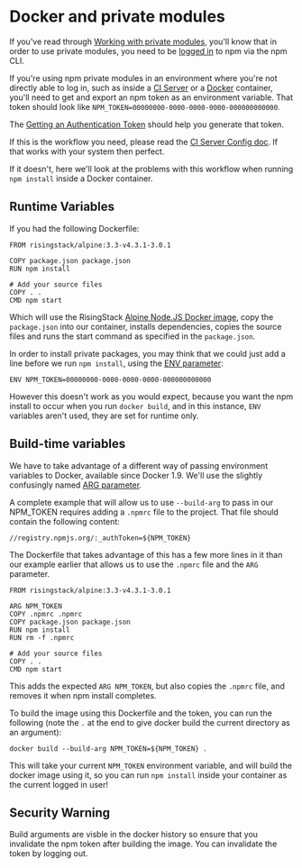 <!--
title: 03 - Docker and private modules
featured: true
-->

# Docker and private modules

If you've read through [Working with private modules](/private-modules/intro), you'll know that in order to use private modules, you need to be [logged in](/cli/adduser) to npm via the npm CLI.

If you're using npm private modules in an environment where you're not directly able to log in, such as inside a [CI Server](/private-modules/ci-server-config) or a [Docker](https://www.docker.com/) container, you'll need to get and export an npm token as an environment variable. That token should look like `NPM_TOKEN=00000000-0000-0000-0000-000000000000`.

The [Getting an Authentication Token](/private-modules/ci-server-config#getting-an-authentication-token) should help you generate that token.

If this is the workflow you need, please read the [CI Server Config doc](/private-modules/ci-server-config). If that works with your system then perfect.

If it doesn't, here we'll look at the problems with this workflow when running `npm install` inside a Docker container.

## Runtime Variables

If you had the following Dockerfile:

```
FROM risingstack/alpine:3.3-v4.3.1-3.0.1

COPY package.json package.json  
RUN npm install

# Add your source files
COPY . .  
CMD npm start  
```

Which will use the RisingStack [Alpine Node.JS Docker image](https://hub.docker.com/r/risingstack/alpine/), copy the `package.json` into our container, installs dependencies, copies the source files and runs the start command as specified in the `package.json`.

In order to install private packages, you may think that we could just add a line before we run `npm install`, using the [ENV parameter](https://docs.docker.com/engine/reference/builder/#env):

```
ENV NPM_TOKEN=00000000-0000-0000-0000-000000000000
```

However this doesn't work as you would expect, because you want the npm install to occur when you run `docker build`, and in this instance, `ENV` variables aren't used, they are set for runtime only.

## Build-time variables

We have to take advantage of a different way of passing environment variables to Docker, available since Docker 1.9. We'll use the slightly confusingly named [ARG parameter](https://docs.docker.com/engine/reference/builder/#arg).

A complete example that will allow us to use `--build-arg` to pass in our NPM_TOKEN requires adding a `.npmrc` file to the project. That file should contain the following content:

```
//registry.npmjs.org/:_authToken=${NPM_TOKEN}
```

The Dockerfile that takes advantage of this has a few more lines in it than our example earlier that allows us to use the `.npmrc` file and the `ARG` parameter.

```
FROM risingstack/alpine:3.3-v4.3.1-3.0.1

ARG NPM_TOKEN  
COPY .npmrc .npmrc  
COPY package.json package.json  
RUN npm install  
RUN rm -f .npmrc

# Add your source files
COPY . .  
CMD npm start
```

This adds the expected `ARG NPM_TOKEN`, but also copies the `.npmrc` file, and removes it when npm install completes.

To build the image using this Dockerfile and the token, you can run the following (note the `.` at the end to give docker build the current directory as an argument):

```
docker build --build-arg NPM_TOKEN=${NPM_TOKEN} .
```

This will take your current `NPM_TOKEN` environment variable, and will build the docker image using it, so you can run `npm install` inside your container as the current logged in user!

## Security Warning

Build arguments are visble in the docker history so ensure that you invalidate the npm token after building the image.   You can invalidate the token by logging out.
